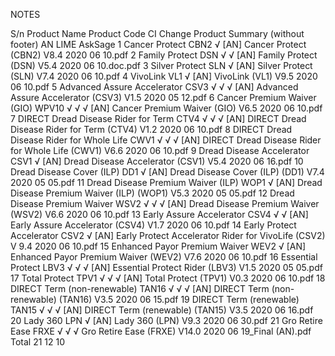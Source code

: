 NOTES

S/n	Product Name	Product Code	CI Change	Product Summary (without footer)
			AN	LIME	AskSage	
1	Cancer Protect	CBN2	√			[AN] Cancer Protect (CBN2) V8.4 2020 06 10.pdf
2	Family Protect	DSN	√	√		[AN] Family Protect (DSN) V5.4 2020 06 10.doc.pdf
3	Silver Protect	SLN	√			[AN] Silver Protect (SLN) V7.4 2020 06 10.pdf
4	VivoLink	VL1	√			[AN] VivoLink (VL1) V9.5 2020 06 10.pdf
5	Advanced Assure Accelerator	CSV3	√	√	√	[AN] Advanced Assure Accelerator (CSV3) V1.5 2020 05 12.pdf
6	Cancer Premium Waiver (GIO)	WPV10	√	√	√	[AN] Cancer Premium Waiver (GIO) V6.5 2020 06 10.pdf
7	DIRECT Dread Disease Rider for Term	CTV4	√	√	√	[AN] DIRECT Dread Disease Rider for Term (CTV4) V1.2 2020 06 10.pdf
8	DIRECT Dread Disease Rider for Whole Life	CWV1	√	√	√	[AN] DIRECT Dread Disease Rider for Whole Life (CWV1) V6.6 2020 06 10.pdf
9	Dread Disease Accelerator	CSV1	√			[AN] Dread Disease Accelerator (CSV1) V5.4 2020 06 16.pdf
10	Dread Disease Cover (ILP)	DD1	√			[AN] Dread Disease Cover (ILP) (DD1) V7.4 2020 05 05.pdf
11	Dread Disease Premium Waiver (ILP)	WOP1	√			[AN] Dread Disease Premium Waiver (ILP) (WOP1) V5.3 2020 05 05.pdf
12	Dread Disease Premium Waiver 	WSV2	√	√	√	[AN] Dread Disease Premium Waiver (WSV2) V6.6 2020 06 10.pdf
13	Early Assure Accelerator	CSV4	√	√		[AN] Early Assure Accelerator (CSV4) V1.7 2020 06 10.pdf
14	Early Protect Accelerator 	CSV2	√			[AN] Early Protect Accelerator Rider for VivoLife (CSV2) V 9.4 2020 06 10.pdf
15	Enhanced Payor Premium Waiver	WEV2	√			[AN] Enhanced Payor Premium Waiver (WEV2) V7.6 2020 06 10.pdf
16	Essential Protect	LBV3	√	√	√	[AN] Essential Protect Rider (LBV3) V1.5 2020 05 05.pdf
17	Total Protect	TPV1	√	√	√	[AN] Total Protect (TPV1) V0.3 2020 06 10.pdf
18	DIRECT Term (non-renewable)	TAN16	√	√	√	[AN] DIRECT Term (non-renewable) (TAN16) V3.5 2020 06 15.pdf
19	DIRECT Term (renewable)	TAN15	√	√	√	[AN] DIRECT Term (renewable) (TAN15) V3.5 2020 06 16.pdf
20	Lady 360	LPN	√			[AN] Lady 360 (LPN) V9.3 2020 06 30.pdf
21	Gro Retire Ease	FRXE	√	√	√	Gro Retire Ease (FRXE) V14.0 2020 06 19_Final (AN).pdf
Total 	21	12	10	
